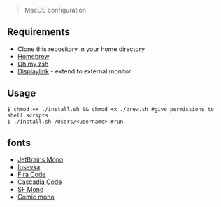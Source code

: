 > MacOS configuration

## Requirements

- Clone this repository in your home directory
- [Homebrew](https://brew.sh/)
- [Oh my zsh](https://ohmyz.sh/)
- [Displaylink](https://www.displaylink.com/downloads/macos) - extend to external monitor

## Usage

```console
$ chmod +x ./install.sh && chmod +x ./brew.sh #give permissions to shell scripts
$ ./install.sh /Users/<username> #run
```

## fonts

- [JetBrains Mono](https://github.com/JetBrains/JetBrainsMono)
- [Iosevka](https://github.com/be5invis/Iosevka)
- [Fira Code](https://github.com/tonsky/FiraCode)
- [Cascadia Code](https://github.com/microsoft/cascadia-code)
- [SF Mono](https://developer.apple.com/fonts/)
- [Comic mono](https://github.com/dtinth/comic-mono-font)
